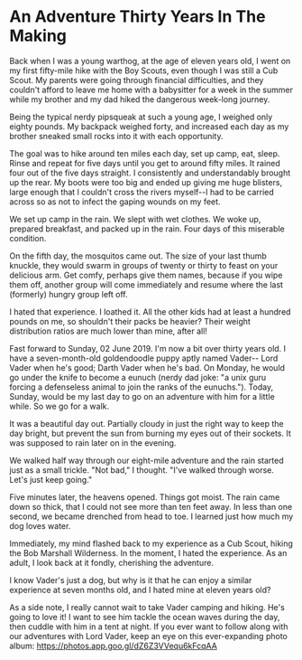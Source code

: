 # An Adventure Thirty Years In The Making

Back when I was a young warthog, at the age of eleven years old, I
went on my first fifty-mile hike with the Boy Scouts, even though I
was still a Cub Scout. My parents were going through financial
difficulties, and they couldn't afford to leave me home with a
babysitter for a week in the summer while my brother and my dad hiked
the dangerous week-long journey.

Being the typical nerdy pipsqueak at such a young age, I weighed only
eighty pounds. My backpack weighed forty, and increased each day as my
brother sneaked small rocks into it with each opportunity.

The goal was to hike around ten miles each day, set up camp, eat,
sleep. Rinse and repeat for five days until you get to around fifty
miles. It rained four out of the five days straight. I consistently
and understandably brought up the rear. My boots were too big and
ended up giving me huge blisters, large enough that I couldn't cross
the rivers myself--I had to be carried across so as not to infect the
gaping wounds on my feet.

We set up camp in the rain. We slept with wet clothes. We woke up,
prepared breakfast, and packed up in the rain. Four days of this
miserable condition.

On the fifth day, the mosquitos came out. The size of your last thumb
knuckle, they would swarm in groups of twenty or thirty to feast on
your delicious arm. Get comfy, perhaps give them names, because if you
wipe them off, another group will come immediately and resume where
the last (formerly) hungry group left off.

I hated that experience. I loathed it. All the other kids had at least
a hundred pounds on me, so shouldn't their packs be heavier? Their
weight distribution ratios are much lower than mine, after all!

Fast forward to Sunday, 02 June 2019. I'm now a bit over thirty years
old. I have a seven-month-old goldendoodle puppy aptly named Vader--
Lord Vader when he's good; Darth Vader when he's bad. On Monday, he
would go under the knife to become a eunuch (nerdy dad joke: "a unix
guru forcing a defenseless animal to join the ranks of the eunuchs.").
Today, Sunday, would be my last day to go on an adventure with him for
a little while. So we go for a walk.

It was a beautiful day out. Partially cloudy in just the right way to
keep the day bright, but prevent the sun from burning my eyes out of
their sockets. It was supposed to rain later on in the evening.

We walked half way through our eight-mile adventure and the rain
started just as a small trickle. "Not bad," I thought. "I've walked
through worse. Let's just keep going."

Five minutes later, the heavens opened. Things got moist. The rain
came down so thick, that I could not see more than ten feet away. In
less than one second, we became drenched from head to toe. I learned
just how much my dog loves water.

Immediately, my mind flashed back to my experience as a Cub Scout,
hiking the Bob Marshall Wilderness. In the moment, I hated the
experience. As an adult, I look back at it fondly, cherishing the
adventure.

I know Vader's just a dog, but why is it that he can enjoy a similar
experience at seven months old, and I hated mine at eleven years old?

As a side note, I really cannot wait to take Vader camping and hiking.
He's going to love it! I want to see him tackle the ocean waves during
the day, then cuddle with him in a tent at night. If you ever want to
follow along with our adventures with Lord Vader, keep an eye on this
ever-expanding photo album: https://photos.app.goo.gl/dZ6Z3VVequ6kFcqAA

